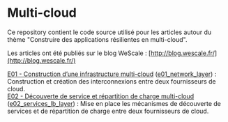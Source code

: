 # Multi-cloud

Ce repository contient le code source utilisé pour les articles autour du thème "Construire des applications résilientes en multi-cloud".  

Les articles ont été publiés sur le blog WeScale : [http://blog.wescale.fr/](http://blog.wescale.fr/)

[E01 - Construction d’une infrastructure multi-cloud](http://blog.wescale.fr/saga-de-lete-e01-construction-dune-infrastructure-multi-cloud) ([e01_network_layer](e01_network_layer/)) : Construction et création des interconnexions entre deux fournisseurs de cloud.  
[E02 - Découverte de service et répartition de charge multi-cloud](http://blog.wescale.fr/saga-de-lete-e02-decouverte-de-service-et-repartition-de-charge-multi-cloud) ([e02_services_lb_layer](e02_services_lb_layer/)) : Mise en place les mécanismes de découverte de services et de répartition de charge entre deux fournisseurs de cloud.
